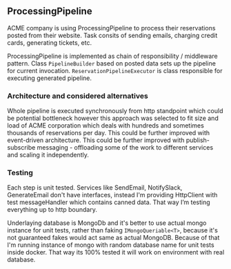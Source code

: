 ## ProcessingPipeline

ACME company is using ProcessingPipeline to process their reservations posted from their website. Task consits of sending emails, charging credit cards, generating tickets, etc. 

ProcessingPipeline is implemented as chain of responsibility / middleware pattern. Class `PipelineBuilder` based on posted data sets up the pipeline for current invocation. `ReservationPipelineExecutor` is class responsible for executing generated pipeline.

### Architecture and considered alternatives
Whole pipeline is executed synchronously from http standpoint which could be potential bottleneck however this approach was selected to fit size and load of ACME corporation which deals with hundreds and sometimes thousands of reservations per day. This could be further improved with event-driven architecture. This could be further improved with publish-subscribe messaging - offloading some of the work to different services and scaling it independently. 

### Testing
Each step is unit tested. Services like SendEmail, NotifySlack, GenerateEmail don't have interfaces, instead I'm providing HttpClient with test messageHandler which contains canned data. That way I’m testing everything up to http boundary. 

Underlaying database is MongoDb and it's better to use actual mongo instance for unit tests, rather than faking `IMongoQueriable<T>`, because it's not guaranteed fakes would act same as actual MongoDB. Because of that I'm running instance of mongo with random database name for unit tests inside docker. That way its 100% tested it will work on environment with real database. 
